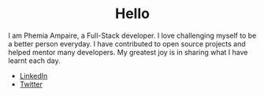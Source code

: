 <h1 align="center">Hello</h1>

I am Phemia Ampaire, a Full-Stack developer. I love challenging myself to be a better person everyday. I have contributed to open source projects and helped mentor many developers. My greatest joy is in sharing what I have learnt each day.

- [LinkedIn](http://linkedin.com/in/phemia)
- [Twitter](http://www.twitter.com/AmpaPhem)